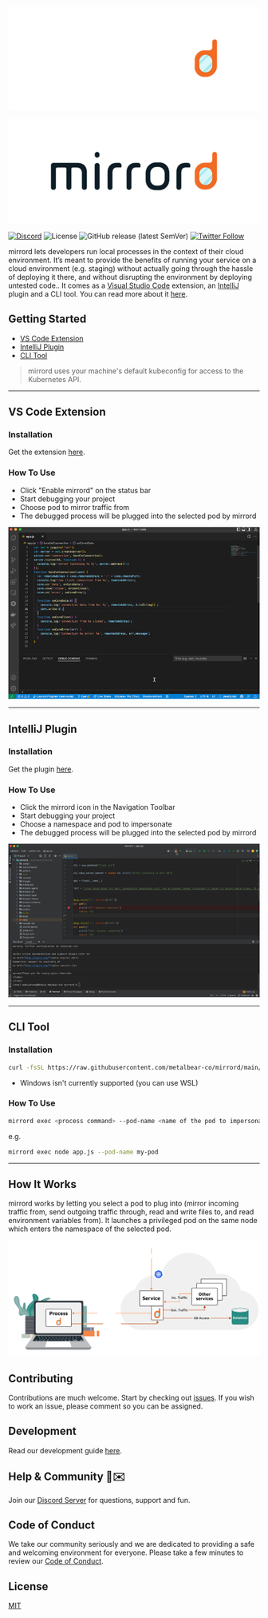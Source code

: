 <div align="center">

![mirrord logo dark](./images/logo_dark.png#gh-dark-mode-only)

</div>

<div align="center">

![mirrord logo light](./images/logo_light.png#gh-light-mode-only)

</div>

[![Discord](https://img.shields.io/discord/933706914808889356)](https://discord.gg/J5YSrStDKD)
![License](https://img.shields.io/badge/license-MIT-green)
![GitHub release (latest SemVer)](https://img.shields.io/github/v/release/metalbear-co/mirrord)
[![Twitter Follow](https://img.shields.io/twitter/follow/metalbearco?style=social)](https://twitter.com/metalbearco)

mirrord lets developers run local processes in the context of their cloud environment. It’s meant to provide the benefits of running your service on a cloud environment (e.g. staging) without actually going through the hassle of deploying it there, and without disrupting the environment by deploying untested code.. It comes as a [Visual Studio Code](https://code.visualstudio.com/) extension, an [IntelliJ](https://www.jetbrains.com/products/) plugin and a CLI tool. You can read more about it [here](https://mirrord.dev/docs/overview/introduction/).

## Getting Started
- [VS Code Extension](#vs-code-extension)
- [IntelliJ Plugin](#intellij-plugin)
- [CLI Tool](#cli-tool)
> mirrord uses your machine's default kubeconfig for access to the Kubernetes API.

---
## VS Code Extension
### Installation
Get the extension [here](https://marketplace.visualstudio.com/items?itemName=MetalBear.mirrord).

### How To Use

* Click "Enable mirrord" on the status bar
* Start debugging your project
* Choose pod to mirror traffic from
* The debugged process will be plugged into the selected pod by mirrord

<p align="center">
  <img src="./images/vscode.gif">
</p>

---
## IntelliJ Plugin
### Installation
Get the plugin [here](https://plugins.jetbrains.com/plugin/19772-mirrord).

### How To Use

* Click the mirrord icon in the Navigation Toolbar
* Start debugging your project
* Choose a namespace and pod to impersonate
* The debugged process will be plugged into the selected pod by mirrord

<p align="center">
  <img src="./images/intellij.gif">
</p>

---
## CLI Tool
### Installation
```sh
curl -fsSL https://raw.githubusercontent.com/metalbear-co/mirrord/main/scripts/install.sh | bash
```

* Windows isn't currently supported (you can use WSL)

### How To Use
```sh
mirrord exec <process command> --pod-name <name of the pod to impersonate>
```
e.g. 

```sh
mirrord exec node app.js --pod-name my-pod
```

---

## How It Works
mirrord works by letting you select a pod to plug into (mirror incoming traffic from, send outgoing traffic through, read and write files to, and read environment variables from). It launches a privileged pod on the same node which enters the namespace of the selected pod.
<p align="center">
  <img src="./images/how_it_works.svg" alt="How It Works"/>
</p>

## Contributing
Contributions are much welcome. Start by checking out [issues](https://github.com/metalbear-co/mirrord/issues).
If you wish to work an issue, please comment so you can be assigned.


## Development
Read our development guide [here](https://mirrord.dev/docs/developer/testing/).


## Help & Community 🎉✉️

Join our [Discord Server](https://discord.gg/J5YSrStDKD) for questions, support and fun.

## Code of Conduct
We take our community seriously and we are dedicated to providing a safe and welcoming environment for everyone.
Please take a few minutes to review our [Code of Conduct](./CODE_OF_CONDUCT.md).

## License
[MIT](./LICENSE)
